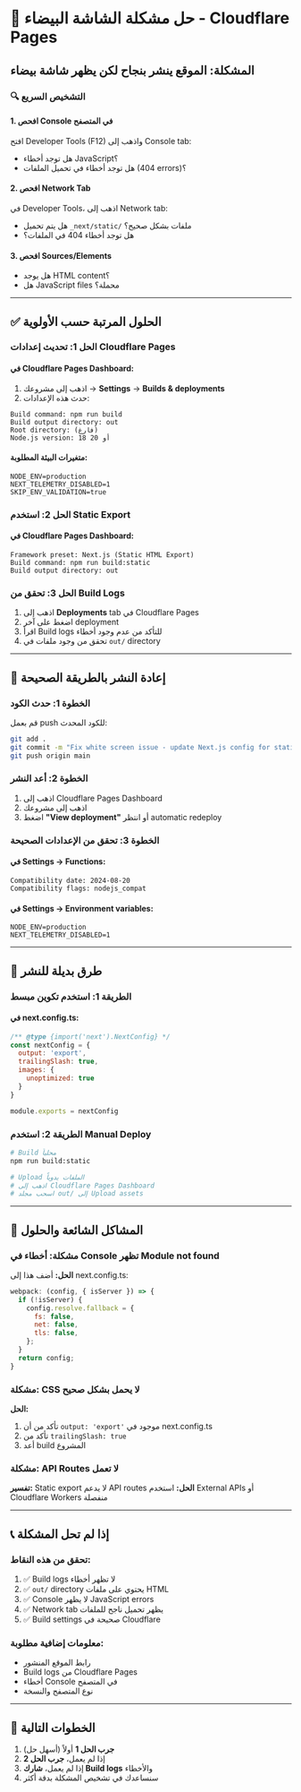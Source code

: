# 🔧 حل مشكلة الشاشة البيضاء - Cloudflare Pages

## المشكلة: الموقع ينشر بنجاح لكن يظهر شاشة بيضاء

### 🔍 التشخيص السريع

#### 1. افحص Console في المتصفح
افتح Developer Tools (F12) واذهب إلى Console tab:
- هل توجد أخطاء JavaScript؟
- هل توجد أخطاء في تحميل الملفات (404 errors)؟

#### 2. افحص Network Tab
في Developer Tools، اذهب إلى Network tab:
- هل يتم تحميل `_next/static/` ملفات بشكل صحيح؟
- هل توجد أخطاء 404 في الملفات؟

#### 3. افحص Sources/Elements
- هل يوجد HTML content؟
- هل JavaScript files محملة؟

---

## ✅ الحلول المرتبة حسب الأولوية

### الحل 1: تحديث إعدادات Cloudflare Pages

#### في Cloudflare Pages Dashboard:
1. اذهب إلى مشروعك → **Settings** → **Builds & deployments**
2. حدث هذه الإعدادات:

```
Build command: npm run build
Build output directory: out
Root directory: (فارغ)
Node.js version: 18 أو 20
```

#### متغيرات البيئة المطلوبة:
```
NODE_ENV=production
NEXT_TELEMETRY_DISABLED=1
SKIP_ENV_VALIDATION=true
```

### الحل 2: استخدم Static Export

#### في Cloudflare Pages Dashboard:
```
Framework preset: Next.js (Static HTML Export)
Build command: npm run build:static
Build output directory: out
```

### الحل 3: تحقق من Build Logs

1. اذهب إلى **Deployments** tab في Cloudflare Pages
2. اضغط على آخر deployment
3. اقرأ Build logs للتأكد من عدم وجود أخطاء
4. تحقق من وجود ملفات في `out/` directory

---

## 🚀 إعادة النشر بالطريقة الصحيحة

### الخطوة 1: حدث الكود
قم بعمل push للكود المحدث:

```bash
git add .
git commit -m "Fix white screen issue - update Next.js config for static export"
git push origin main
```

### الخطوة 2: أعد النشر
1. اذهب إلى Cloudflare Pages Dashboard
2. اذهب إلى مشروعك
3. اضغط **"View deployment"** أو انتظر automatic redeploy

### الخطوة 3: تحقق من الإعدادات الصحيحة

#### في Settings → Functions:
```
Compatibility date: 2024-08-20
Compatibility flags: nodejs_compat
```

#### في Settings → Environment variables:
```
NODE_ENV=production
NEXT_TELEMETRY_DISABLED=1
```

---

## 🔄 طرق بديلة للنشر

### الطريقة 1: استخدم تكوين مبسط

#### في next.config.ts:
```javascript
/** @type {import('next').NextConfig} */
const nextConfig = {
  output: 'export',
  trailingSlash: true,
  images: {
    unoptimized: true
  }
}

module.exports = nextConfig
```

### الطريقة 2: استخدم Manual Deploy

```bash
# Build محلياً
npm run build:static

# Upload الملفات يدوياً
# اذهب إلى Cloudflare Pages Dashboard
# اسحب مجلد out/ إلى Upload assets
```

---

## 🐛 المشاكل الشائعة والحلول

### مشكلة: أخطاء في Console تظهر Module not found

**الحل:**
أضف هذا إلى next.config.ts:
```javascript
webpack: (config, { isServer }) => {
  if (!isServer) {
    config.resolve.fallback = {
      fs: false,
      net: false,
      tls: false,
    };
  }
  return config;
}
```

### مشكلة: CSS لا يحمل بشكل صحيح

**الحل:**
1. تأكد من أن `output: 'export'` موجود في next.config.ts
2. تأكد من `trailingSlash: true`
3. أعد build المشروع

### مشكلة: API Routes لا تعمل

**تفسير:** Static export لا يدعم API routes
**الحل:** استخدم External APIs أو Cloudflare Workers منفصلة

---

## 📞 إذا لم تحل المشكلة

### تحقق من هذه النقاط:
1. ✅ Build logs لا تظهر أخطاء
2. ✅ `out/` directory يحتوي على ملفات HTML
3. ✅ Console لا يظهر JavaScript errors
4. ✅ Network tab يظهر تحميل ناجح للملفات
5. ✅ Build settings صحيحة في Cloudflare

### معلومات إضافية مطلوبة:
- رابط الموقع المنشور
- Build logs من Cloudflare Pages
- أخطاء Console في المتصفح
- نوع المتصفح والنسخة

---

## 🎯 الخطوات التالية

1. **جرب الحل 1** أولاً (أسهل حل)
2. إذا لم يعمل، **جرب الحل 2** 
3. إذا لم يعمل، **شارك Build logs** والأخطاء
4. سنساعدك في تشخيص المشكلة بدقة أكثر